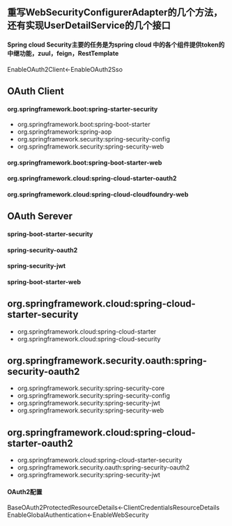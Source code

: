 ## 重写WebSecurityConfigurerAdapter的几个方法，还有实现UserDetailService的几个接口
#### Spring cloud Security主要的任务是为spring cloud 中的各个组件提供token的中继功能，zuul，feign，RestTemplate
EnableOAuth2Client<-EnableOAuth2Sso
## OAuth Client
#### org.springframework.boot:spring-starter-security
- org.springframework.boot:spring-boot-starter
- org.springframework:spring-aop
- org.springframework.security:spring-security-config
- org.springframework.security:spring-security-web
#### org.springframework.boot:spring-boot-starter-web
#### org.springframework.cloud:spring-cloud-starter-oauth2
#### org.springframework.cloud:spring-cloud-cloudfoundry-web


## OAuth Serever
#### spring-boot-starter-security
#### spring-security-oauth2
#### spring-security-jwt
#### spring-boot-starter-web


## org.springframework.cloud:spring-cloud-starter-security
- org.springframework.cloud:spring-cloud-starter
- org.springframework.cloud:spring-cloud-security
## org.springframework.security.oauth:spring-security-oauth2
- org.springframework.security:spring-security-core
- org.springframework.security:spring-security-config
- org.springframework.security:spring-security-jwt
- org.springframework.security:spring-security-web
## org.springframework.cloud:spring-cloud-starter-oauth2
- org.springframework.cloud:spring-cloud-starter-security
- org.springframework.security.oauth:spring-security-oauth2
- org.springframework.security:spring-security-jwt


#### OAuth2配置
BaseOAuth2ProtectedResourceDetails<-ClientCredentialsResourceDetails
EnableGlobalAuthentication<-EnableWebSecurity